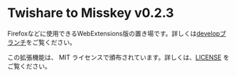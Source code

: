 # Twishare to Misskey v0.2.3  

Firefoxなどに使用できるWebExtensions版の置き場です。詳しくは[developブランチ](https://github.com/alpaca-honke/twishare-to-misskey)をご覧ください。

この拡張機能は、 MIT ライセンスで頒布されています。詳しくは、[LICENSE](LICENSE) をご覧ください。  
